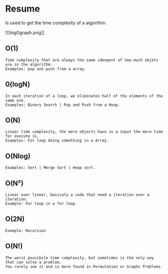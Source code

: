 # Resume
Is used to get the time complexity of a algorithm. 

![[bigOgraph.png]]

## O(1)
	Time complexity that are always the same idenpent of how much objets are in the algorithm.
	Examples: pop and push from a array.

## 0(logN)
	In each iteration of a loop, we eliminates half of the elements of the same one.
	Examples: Binary Search | Pop and Push from a Heap.

## O(N)
	Linear time complexity, the more objects have in a input the more time for execute is.
	Examples: For loop doing something in a Array.

## O(Nlog)
	Examples: Sort | Merge Sort | Heap sort.

## O(N²)
	Linear over linear, basicaly a code that need a iteration over a iteration.
	Example: For loop in a for loop.

## O(2N)
	Exemple: Recursion

## O(N!)
	The worst possibile time complexity, but sometimes is the only way that can solve a problem.
	You rarely see it and is more found in Permutation or Graphs Problems.


